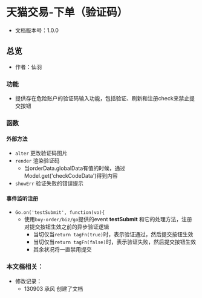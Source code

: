 # 天猫交易-下单（验证码）
* 文档版本号：1.0.0

## 总览
* 作者：仙羽

### 功能
* 提供存在危险账户的验证码输入功能，包括验证、刷新和注册check来禁止提交按钮

### 函数
#### 外部方法
* `alter` 更改验证码图片
* `render` 渲染验证码
  * 当orderData.globalData有值的时候，通过 Model.get('checkCodeData')得到内容
* `showErr` 验证失败的错误提示

#### 事件监听注册
* `Go.on('testSubmit', function(vo){`
  * 使用`buy-order/biz/go`提供的event **testSubmit** 和它的处理方法，注册对提交按钮生效之前的异步验证逻辑
    * 当切仅当`return tagFn(true)`时，表示验证通过，然后提交按钮生效
    * 当切仅当`return tagFn(false)`时，表示验证失败，然后提交按钮生效
    * 其余状况将一直禁用提交

### 本文档相关：
* 修改记录：
  * 130903 承风 创建了文档






